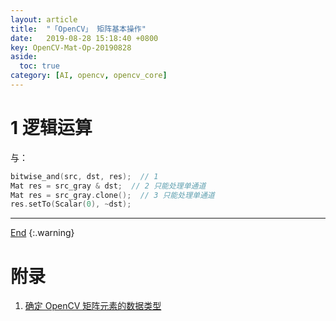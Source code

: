 ```yaml
---
layout: article
title:  "「OpenCV」 矩阵基本操作"
date:   2019-08-28 15:18:40 +0800
key: OpenCV-Mat-Op-20190828
aside:
  toc: true
category: [AI, opencv, opencv_core]
---
```

<span id='head'></span>  


<!--more-->


# 1 逻辑运算
与：     
```c++
bitwise_and(src, dst, res);  // 1    
Mat res = src_gray & dst;  // 2 只能处理单通道
Mat res = src_gray.clone();  // 3 只能处理单通道
res.setTo(Scalar(0), ~dst);      
```

-------------------  
[End](#head)
{:.warning}  

# 附录
1. [确定 OpenCV 矩阵元素的数据类型](https://www.jianshu.com/p/204f292937bb)     

